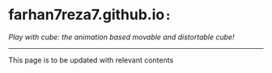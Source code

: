 # farhan7reza7.github.io`:`
_Play with cube: the animation based movable and distortable cube!_

---

This page is to be updated with relevant contents
